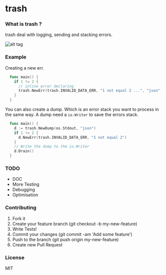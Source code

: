 # trash

### What is trash ?
trash deal with logging, sending and stacking errors.

![alt tag](http://www.elementaryos-fr.org/wp-content/uploads/2013/12/FreeGreatPicture.com-23409-trash.jpg)

### Example
Creating a new err.

``` go
  func main() {
    if 1 != 2 {
      // inline error declaring
      trash.NewErr(trash.INVALID_DATA_ERR, "1 not equal 2 ...", "json").Log().Send(rw)
    }
  }
```
You can also create a dump. Which is an error stack you want to process in the same way.
A dump need a `io.Writer` to save the errors stack. 

``` go 
  func main() {
    d := trash.NewDump(os.Stdout, "json")
    if 1 != 2 {
      d.NewErr(trash.INVALID_DATA_ERR, "1 not equal 2")
    }
    // Write the dump to the io.Writer
    d.Drain()
  }

```

### TODO

- DOC
- More Testing
- Debugging
- Optimisation

### Contributing

1. Fork it
2. Create your feature branch (git checkout -b my-new-feature)
3. Write Tests!
4. Commit your changes (git commit -am 'Add some feature')
5. Push to the branch (git push origin my-new-feature)
6. Create new Pull Request

### License
MIT
